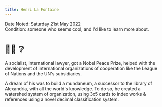 ```yaml
---
title: Henri La Fontaine
---
```


Date Noted: Saturday 21st May 2022  
Condition: someone who seems cool, and I'd like to learn more about.

# 🌱📖 ❔


A socialist, international lawyer, got a Nobel Peace Prize, helped with the development of international organizations of cooperation like the League of Nations and the UN's subsidiaries. 

A dream of his was to build a mundaneum, a successor to the library of Alexandria, with all the world's knowledge. To do so, he created a watershed system of organization, using 3x5 cards to index works & references using a novel decimal classification system.